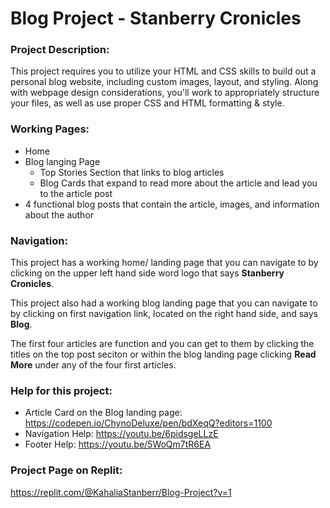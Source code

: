 
# Blog Project - Stanberry Cronicles

### Project Description: 

This project requires you to utilize your HTML and CSS skills to build out a personal blog website, including custom images, layout, and styling. Along with webpage design considerations, you'll work to appropriately structure your files, as well as use proper CSS and HTML formatting & style.

### Working Pages: 
- Home
- Blog langing Page
  - Top Stories Section that links to blog articles
  - Blog Cards that expand to read more about the article and lead you to the article post
- 4 functional blog posts that contain the article, images, and information about the author 

### Navigation: 
This project has a working home/ landing page that you can navigate to by clicking on the upper left hand side word logo that says **Stanberry Cronicles**. 

This project also had a working blog landing page that you can navigate to by clicking on first navigation link, located on the right hand side, and says **Blog**. 

The first four articles are function and you can get to them by clicking the titles on the top post seciton or within the blog landing page clicking **Read More** under any of the four first articles. 
 

### Help for this project:
- Article Card on the Blog landing page: https://codepen.io/ChynoDeluxe/pen/bdXeqQ?editors=1100
- Navigation Help: https://youtu.be/6pidsgeLLzE
- Footer Help: https://youtu.be/5WoQm7tR6EA

### Project Page on Replit: 
https://replit.com/@KahaliaStanberr/Blog-Project?v=1 